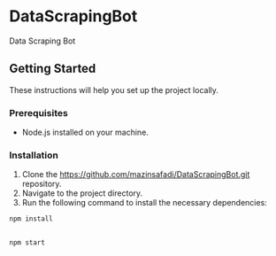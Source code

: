 # DataScrapingBot
Data Scraping Bot

## Getting Started

These instructions will help you set up the project locally.

### Prerequisites

- Node.js installed on your machine.

### Installation

1. Clone the https://github.com/mazinsafadi/DataScrapingBot.git repository.
2. Navigate to the project directory.
3. Run the following command to install the necessary dependencies:
```bash
npm install


npm start


